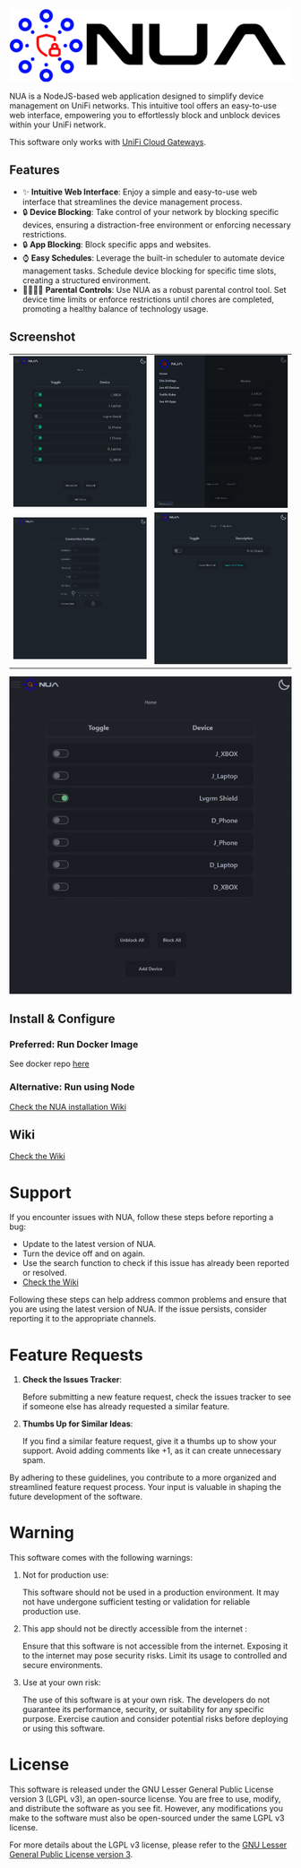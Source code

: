 ![NUA Logo](nua-logo.webp)

NUA is a NodeJS-based web application designed to simplify device management on UniFi networks. This intuitive tool offers an easy-to-use web interface, empowering you to effortlessly block and unblock devices within your UniFi network.

This software only works with [UniFi Cloud Gateways](https://ui.com/us/en/cloud-gateways).

## Features
* ✨ **Intuitive Web Interface**: Enjoy a simple and easy-to-use web interface that streamlines the device management process.
* 🔒 **Device Blocking**: Take control of your network by blocking specific devices, ensuring a distraction-free environment or enforcing necessary restrictions.
* 🔒 **App Blocking**: Block specific apps and websites.
* ⌚ **Easy Schedules**: Leverage the built-in scheduler to automate device management tasks. Schedule device blocking for specific time slots, creating a structured environment.
* 👨‍👩‍👧‍👦 **Parental Controls**: Use NUA as a robust parental control tool. Set device time limits or enforce restrictions until chores are completed, promoting a healthy balance of technology usage.

## Screenshot

|                                       |                                       |
|:-------------------------------------:|:-------------------------------------:|
| <img src="images/image01.webp" width="500"> |<img src="images/image02.webp" width="500">|
| <img src="images/image03.webp" width="500"> |<img src="images/image04.webp" width="500">|


![Usage](images/Usage.gif)



## Install & Configure
### Preferred: Run Docker Image
See docker repo [here](https://hub.docker.com/r/artimusmaximus/nua/tags)

### Alternative: Run using Node
[Check the NUA installation Wiki](https://github.com/ArtimusMaximus/NUA/wiki/Install-and-Start-Using-Node)

## Wiki
[Check the Wiki](https://github.com/ArtimusMaximus/NUA/wiki)

# Support
If you encounter issues with NUA, follow these steps before reporting a bug:
* Update to the latest version of NUA.
* Turn the device off and on again.
* Use the search function to check if this issue has already been reported or resolved.
* [Check the Wiki](https://github.com/ArtimusMaximus/NUA/wiki)

Following these steps can help address common problems and ensure that you are using the latest version of NUA. If the issue persists, consider reporting it to the appropriate channels.

# Feature Requests
1. **Check the Issues Tracker**:

    Before submitting a new feature request, check the issues tracker to see if someone else has already requested a similar feature.

2. **Thumbs Up for Similar Ideas**:

    If you find a similar feature request, give it a thumbs up to show your support. Avoid adding comments like +1, as it can create unnecessary spam.

By adhering to these guidelines, you contribute to a more organized and streamlined feature request process. Your input is valuable in shaping the future development of the software.

# Warning
This software comes with the following warnings:

1. Not for production use:

    This software should not be used in a production environment. It may not have undergone sufficient testing or validation for reliable production use.

2.  This app should not be directly accessible from the internet :

    Ensure that this software is not accessible from the internet. Exposing it to the internet may pose security risks. Limit its usage to controlled and secure environments.

3. Use at your own risk:

    The use of this software is at your own risk. The developers do not guarantee its performance, security, or suitability for any specific purpose. Exercise caution and consider potential risks before deploying or using this software.

# License
This software is released under the GNU Lesser General Public License version 3 (LGPL v3), an open-source license. You are free to use, modify, and distribute the software as you see fit. However, any modifications you make to the software must also be open-sourced under the same LGPL v3 license.

For more details about the LGPL v3 license, please refer to the [GNU Lesser General Public License version 3](https://www.gnu.org/licenses/lgpl-3.0.en.html).
